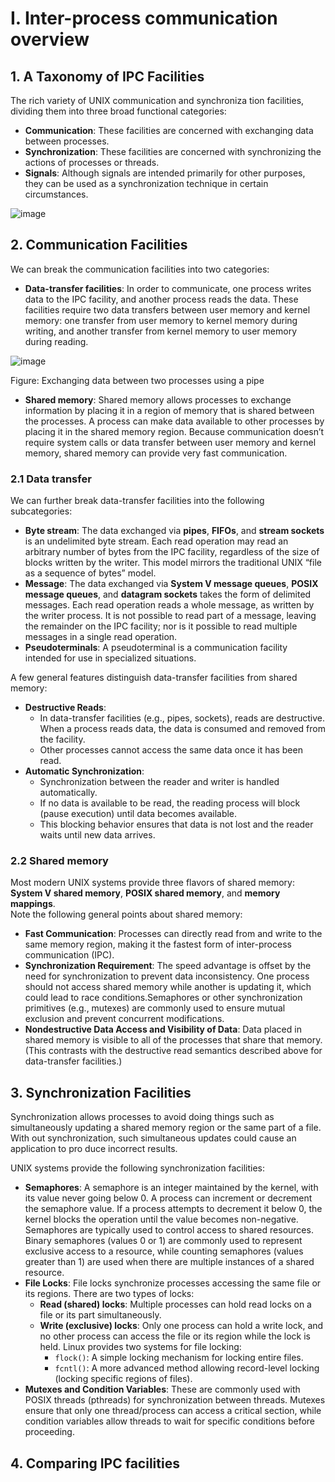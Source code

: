 # I. Inter-process communication overview
## 1. A Taxonomy of IPC Facilities
The rich variety of UNIX communication and synchroniza
tion facilities, dividing them into three broad functional categories:
- **Communication**: These facilities are concerned with exchanging data between
 processes.
- **Synchronization**: These facilities are concerned with synchronizing the actions
 of processes or threads.
- **Signals**: Although signals are intended primarily for other purposes, they can
 be used as a synchronization technique in certain circumstances.

![image](https://github.com/user-attachments/assets/60939ea4-a2f3-4c7e-9c88-a0ecd970f73c)

## 2. Communication Facilities
We can break the communication facilities into two categories:
- **Data-transfer facilities**:  In order to communicate, one process writes data to
 the IPC facility, and another process reads the data. These facilities require two
 data transfers between user memory and kernel memory: one transfer from
 user memory to kernel memory during writing, and another transfer from
 kernel memory to user memory during reading.

![image](https://github.com/user-attachments/assets/05da2c65-6e47-4cdd-bab7-1cb220c1c170)

Figure: Exchanging data between two processes using a pipe

- **Shared memory**: Shared memory allows processes to exchange information by
 placing it in a region of memory that is shared between the processes.  A process can
 make data available to other processes by placing it in the shared memory
 region. Because communication doesn’t require system calls or data transfer
 between user memory and kernel memory, shared memory can provide very
 fast communication.
### 2.1 Data transfer
We can further break data-transfer facilities into the following subcategories:
- **Byte stream**: The data exchanged via **pipes**, **FIFOs**, and **stream sockets** is an
 undelimited byte stream. Each read operation may read an arbitrary number of
 bytes from the IPC facility, regardless of the size of blocks written by the writer.
 This model mirrors the traditional UNIX “file as a sequence of bytes” model.
- **Message**: The data exchanged via **System V message queues**, **POSIX message
 queues**, and **datagram sockets** takes the form of delimited messages. Each read
 operation reads a whole message, as written by the writer process. It is not possible to read part of a message, leaving the remainder on the IPC facility; nor is
 it possible to read multiple messages in a single read operation.
- **Pseudoterminals**: A pseudoterminal is a communication facility intended for use
 in specialized situations.

 A few general features distinguish data-transfer facilities from shared memory:
- **Destructive Reads**:
  - In data-transfer facilities (e.g., pipes, sockets), reads are destructive. When a process reads data, the data is consumed and removed from the facility.
  - Other processes cannot access the same data once it has been read.
- **Automatic Synchronization**:
  - Synchronization between the reader and writer is handled automatically.
  - If no data is available to be read, the reading process will block (pause execution) until data becomes available.
  - This blocking behavior ensures that data is not lost and the reader waits until new data arrives.
### 2.2 Shared memory
 Most modern UNIX systems provide three flavors of shared memory: **System V
 shared memory**, **POSIX shared memory**, and **memory mappings**.  
 Note the following general points about shared memory:
- **Fast Communication**: Processes can directly read from and write to the same memory region, making it the fastest form of inter-process communication (IPC).
- **Synchronization Requirement**: The speed advantage is offset by the need for synchronization to prevent data inconsistency.
One process should not access shared memory while another is updating it, which could lead to race conditions.Semaphores or other synchronization primitives (e.g., mutexes) are commonly used to ensure mutual exclusion and prevent concurrent modifications.
- **Nondestructive Data Access and Visibility of Data**: Data placed in shared memory is visible to all of the processes that share that
 memory. (This contrasts with the destructive read semantics described above
 for data-transfer facilities.)

## 3. Synchronization Facilities
Synchronization allows processes to avoid doing things such as
 simultaneously updating a shared memory region or the same part of a file. With
out synchronization, such simultaneous updates could cause an application to pro
duce incorrect results.

UNIX systems provide the following synchronization facilities:
- **Semaphores**: A semaphore is an integer maintained by the kernel, with its value never going below 0. A process can increment or decrement the semaphore value. If a process attempts to decrement it below 0, the kernel blocks the operation until the value becomes non-negative. Semaphores are typically used to control access to shared resources. Binary semaphores (values 0 or 1) are commonly used to represent exclusive access to a resource, while counting semaphores (values greater than 1) are used when there are multiple instances of a shared resource.
- **File Locks**:  File locks synchronize processes accessing the same file or its regions. There are two types of locks:
  - **Read (shared) locks**: Multiple processes can hold read locks on a file or its part simultaneously.
  - **Write (exclusive) locks**: Only one process can hold a write lock, and no other process can access the file or its region while the lock is held. Linux provides two systems for file locking:
    - `flock()`: A simple locking mechanism for locking entire files.
    - `fcntl()`: A more advanced method allowing record-level locking (locking specific regions of files).
- **Mutexes and Condition Variables**: These are commonly used with POSIX threads (pthreads) for synchronization between threads. Mutexes ensure that only one thread/process can access a critical section, while condition variables allow threads to wait for specific conditions before proceeding.
## 4. Comparing IPC facilities


